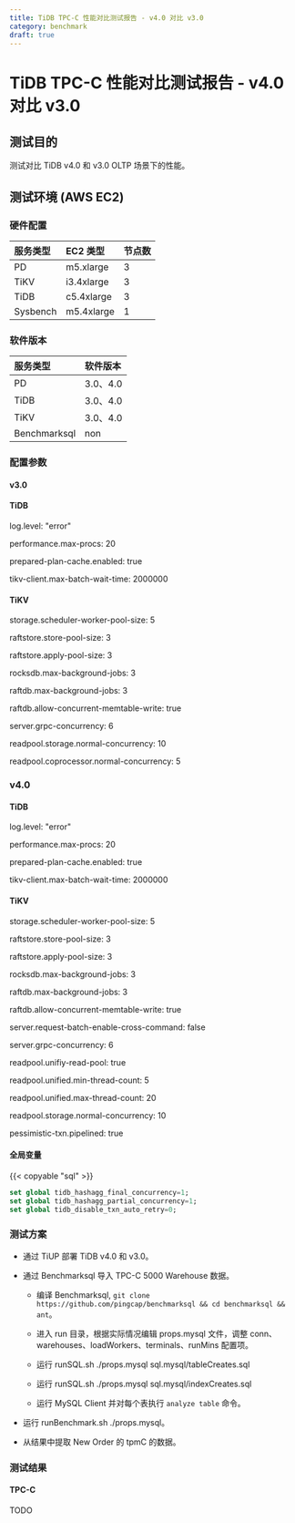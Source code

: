 ```yaml
---
title: TiDB TPC-C 性能对比测试报告 - v4.0 对比 v3.0
category: benchmark
draft: true
---
```


# TiDB TPC-C 性能对比测试报告 - v4.0 对比 v3.0

## 测试目的

测试对比 TiDB v4.0 和 v3.0 OLTP 场景下的性能。

## 测试环境 (AWS EC2)

### 硬件配置

| 服务类型   | EC2 类型   |    节点数  |      
|:----------|:----------|:----------|
| PD        | m5.xlarge |     3     |
| TiKV      | i3.4xlarge|     3     |
| TiDB      | c5.4xlarge|     3     |
| Sysbench  | m5.4xlarge|     1     |

### 软件版本

| 服务类型   | 软件版本        
|:----------|:-----------|
| PD        | 3.0、4.0   |
| TiDB      | 3.0、4.0   |
| TiKV      | 3.0、4.0   |
| Benchmarksql  | non     |

### 配置参数

#### v3.0

#### TiDB

log.level: "error"

performance.max-procs: 20

prepared-plan-cache.enabled: true

tikv-client.max-batch-wait-time: 2000000
    
#### TiKV

storage.scheduler-worker-pool-size: 5

raftstore.store-pool-size: 3

raftstore.apply-pool-size: 3

rocksdb.max-background-jobs: 3

raftdb.max-background-jobs: 3

raftdb.allow-concurrent-memtable-write: true

server.grpc-concurrency: 6

readpool.storage.normal-concurrency: 10

readpool.coprocessor.normal-concurrency: 5

### v4.0

#### TiDB

log.level: "error"

performance.max-procs: 20

prepared-plan-cache.enabled: true

tikv-client.max-batch-wait-time: 2000000
    
#### TiKV

storage.scheduler-worker-pool-size: 5

raftstore.store-pool-size: 3

raftstore.apply-pool-size: 3

rocksdb.max-background-jobs: 3

raftdb.max-background-jobs: 3

raftdb.allow-concurrent-memtable-write: true

server.request-batch-enable-cross-command: false

server.grpc-concurrency: 6

readpool.unifiy-read-pool: true

readpool.unified.min-thread-count: 5

readpool.unified.max-thread-count: 20

readpool.storage.normal-concurrency: 10

pessimistic-txn.pipelined: true

#### 全局变量

{{< copyable "sql" >}}

```sql
set global tidb_hashagg_final_concurrency=1;
set global tidb_hashagg_partial_concurrency=1;
set global tidb_disable_txn_auto_retry=0;
```

### 测试方案

- 通过 TiUP 部署 TiDB v4.0 和 v3.0。

- 通过 Benchmarksql 导入 TPC-C 5000 Warehouse 数据。

    * 编译 Benchmarksql, `git clone https://github.com/pingcap/benchmarksql && cd benchmarksql && ant`。
    
    * 进入 run 目录，根据实际情况编辑 props.mysql 文件，调整 conn、warehouses、loadWorkers、terminals、runMins 配置项。
    
    * 运行 runSQL.sh ./props.mysql sql.mysql/tableCreates.sql
    
    * 运行 runSQL.sh ./props.mysql sql.mysql/indexCreates.sql
    
    * 运行 MySQL Client 并对每个表执行 `analyze table` 命令。
    
 - 运行 runBenchmark.sh ./props.mysql。
 
 - 从结果中提取 New Order 的 tpmC 的数据。

### 测试结果

#### TPC-C

TODO
<!-- ![TPC-C](/media/tpcc_v4vsv3.png) -->
